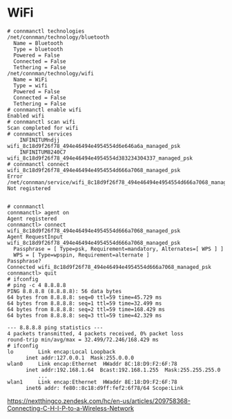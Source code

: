 # WiFi

    # connmanctl technologies
    /net/connman/technology/bluetooth
      Name = Bluetooth
      Type = bluetooth
      Powered = False
      Connected = False
      Tethering = False
    /net/connman/technology/wifi
      Name = WiFi
      Type = wifi
      Powered = False
      Connected = False
      Tethering = False
    # connmanctl enable wifi
    Enabled wifi
    # connmanctl scan wifi
    Scan completed for wifi
    # connmanctl services
        INFINITUMndjj        wifi_8c18d9f26f78_494e46494e4954554d6e646a6a_managed_psk
        INFINITUM8240C7      wifi_8c18d9f26f78_494e46494e4954554d383234304337_managed_psk
    # connmanctl connect wifi_8c18d9f26f78_494e46494e4954554d666a7068_managed_psk
    Error /net/connman/service/wifi_8c18d9f26f78_494e46494e4954554d666a7068_managed_psk: Not registered


    # connmanctl
    connmanctl> agent on
    Agent registered
    connmanctl> connect wifi_8c18d9f26f78_494e46494e4954554d666a7068_managed_psk
    Agent RequestInput wifi_8c18d9f26f78_494e46494e4954554d666a7068_managed_psk
      Passphrase = [ Type=psk, Requirement=mandatory, Alternates=[ WPS ] ]
      WPS = [ Type=wpspin, Requirement=alternate ]
    Passphrase? 
    Connected wifi_8c18d9f26f78_494e46494e4954554d666a7068_managed_psk
    connmanctl> quit 
    # ifconfig
    # ping -c 4 8.8.8.8
    PING 8.8.8.8 (8.8.8.8): 56 data bytes
    64 bytes from 8.8.8.8: seq=0 ttl=59 time=45.729 ms
    64 bytes from 8.8.8.8: seq=1 ttl=59 time=32.499 ms
    64 bytes from 8.8.8.8: seq=2 ttl=59 time=168.429 ms
    64 bytes from 8.8.8.8: seq=3 ttl=59 time=42.329 ms
    
    --- 8.8.8.8 ping statistics ---
    4 packets transmitted, 4 packets received, 0% packet loss
    round-trip min/avg/max = 32.499/72.246/168.429 ms
    # ifconfig
    lo        Link encap:Local Loopback  
          inet addr:127.0.0.1  Mask:255.0.0.0
    wlan0     Link encap:Ethernet  HWaddr 8C:18:D9:F2:6F:78  
          inet addr:192.168.1.64  Bcast:192.168.1.255  Mask:255.255.255.0
              ...
    wlan1     Link encap:Ethernet  HWaddr 8E:18:D9:F2:6F:78  
          inet6 addr: fe80::8c18:d9ff:fef2:6f78/64 Scope:Link


https://nextthingco.zendesk.com/hc/en-us/articles/209758368-Connecting-C-H-I-P-to-a-Wireless-Network